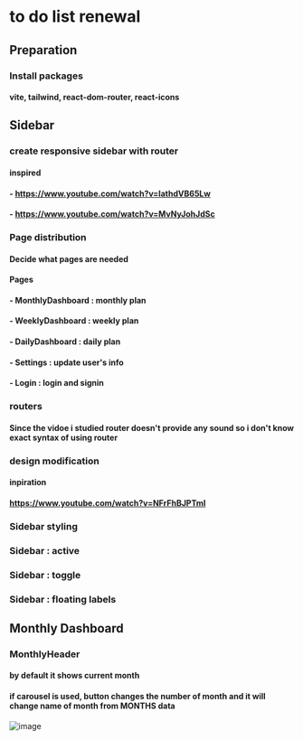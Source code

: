 # to do list renewal

## Preparation

### Install packages

#### vite, tailwind, react-dom-router, react-icons

## Sidebar

### create responsive sidebar with router

#### inspired

#### - https://www.youtube.com/watch?v=IathdVB65Lw

#### - https://www.youtube.com/watch?v=MvNyJohJdSc

### Page distribution

#### Decide what pages are needed

#### Pages

#### - MonthlyDashboard : monthly plan

#### - WeeklyDashboard : weekly plan

#### - DailyDashboard : daily plan

#### - Settings : update user's info

#### - Login : login and signin

### routers

#### Since the vidoe i studied router doesn't provide any sound so i don't know exact syntax of using router

### design modification

#### inpiration

#### https://www.youtube.com/watch?v=NFrFhBJPTmI

### Sidebar styling

### Sidebar : active

### Sidebar : toggle

### Sidebar : floating labels

## Monthly Dashboard

### MonthlyHeader

#### by default it shows current month

#### if carousel is used, button changes the number of month and it will change name of month from MONTHS data

![image](https://github.com/narahub123/to-do-list-re/assets/93567002/cf5c144b-fcda-48aa-9d53-9fed5a0c610f)

